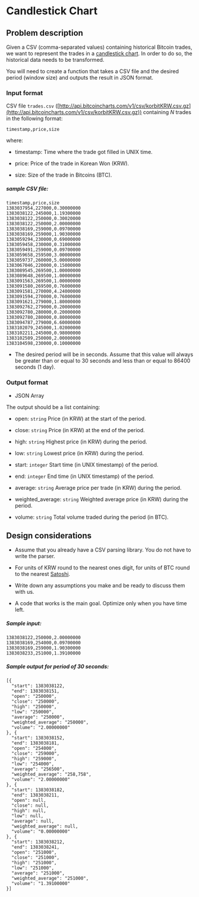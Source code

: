 # Candlestick Chart

## Problem description

Given a CSV (comma-separated values) containing historical Bitcoin trades, we want to represent the trades in a [candlestick chart](https://en.wikipedia.org/wiki/Candlestick_chart). In order to do so, the historical data needs to be transformed.

You will need to create a function that takes a CSV file and the desired period (window size) and outputs the result in JSON format. 


### Input format

CSV file `trades.csv` ([http://api.bitcoincharts.com/v1/csv/korbitKRW.csv.gz](http://api.bitcoincharts.com/v1/csv/korbitKRW.csv.gz)) containing *N* trades in the following format:

`timestamp,price,size`

where:

* timestamp: Time where the trade got filled in UNIX time.

* price: Price of the trade in Korean Won (KRW).

* size: Size of the trade in Bitcoins (BTC).

##### sample CSV file:
```
timestamp,price,size
1383037954,227000,0.30000000
1383038122,245000,1.19300000
1383038122,250000,0.30020000
1383038122,250000,2.00000000
1383038169,259000,0.09700000
1383038169,259000,1.90300000
1383059294,230000,0.69000000
1383059458,230000,0.31000000
1383059491,259000,0.09700000
1383059658,259500,3.00000000
1383059737,260000,5.00000000
1383067046,220000,0.15000000
1383089545,269500,1.00000000
1383089648,269500,1.00000000
1383091563,269500,1.00000000
1383091580,269500,0.76000000
1383091581,270000,4.24000000
1383091594,270000,0.76000000
1383091621,279000,1.80000000
1383092762,279000,0.20000000
1383092780,280000,0.20000000
1383092780,280000,0.80000000
1383094787,279000,6.60000000
1383102079,245000,1.02000000
1383102211,245000,0.98000000
1383102509,250000,2.00000000
1383104598,230000,0.10000000
```
 

* The desired period will be in seconds.  Assume that this value will always be greater than or equal to 30 seconds and less than or equal to 86400 seconds (1 day).

 

### Output format

* JSON Array

 

The output should be a list containing:

* open: `string` Price (in KRW) at the start of the period.

* close: `string` Price (in KRW) at the end of the period.

* high: `string` Highest price (in KRW) during the period.

* low: `string` Lowest price (in KRW) during the period.

* start: `integer` Start time (in UNIX timestamp) of the period.

* end: `integer` End time (in UNIX timestamp) of the period.

* average: `string` Average price per trade (in KRW) during the period.

* weighted_average: `string` Weighted average price (in KRW) during the period.

* volume: `string` Total volume traded during the period (in BTC).

 

## Design considerations

* Assume that you already have a CSV parsing library. You do not have to write the parser.

* For units of KRW round to the nearest ones digit, for units of BTC round to the nearest [Satoshi](https://en.bitcoin.it/wiki/Satoshi_(unit)).

* Write down any assumptions you make and be ready to discuss them with us.

* A code that works is the main goal.  Optimize only when you have time left.

 
##### Sample input:
```
1383038122,250000,2.00000000
1383038169,254000,0.09700000
1383038169,259000,1.90300000
1383038233,251000,1.39100000
```

##### Sample output for period of 30 seconds:
```
[{
  "start": 1383038122,
  "end": 1383038151,
  "open": "250000",
  "close": "250000",
  "high": "250000",
  "low": "250000",
  "average": "250000",
  "weighted_average": "250000",
  "volume": "2.00000000"
}, {
  "start": 1383038152,
  "end": 1383038181,
  "open": "254000",
  "close": "259000",
  "high": "259000",
  "low": "254000",
  "average": "256500",
  "weighted_average": "258,758",
  "volume": "2.00000000"
}, {
  "start": 1383038182,
  "end": 1383038211,
  "open": null,
  "close": null,
  "high": null,
  "low": null,
  "average": null,
  "weighted_average": null,
  "volume": "0.00000000"
}, {
  "start": 1383038212,
  "end": 1383038241,
  "open": "251000",
  "close": "251000",
  "high": "251000",
  "low": "251000",
  "average": "251000",
  "weighted_average": "251000",
  "volume": "1.39100000"
}]
```
